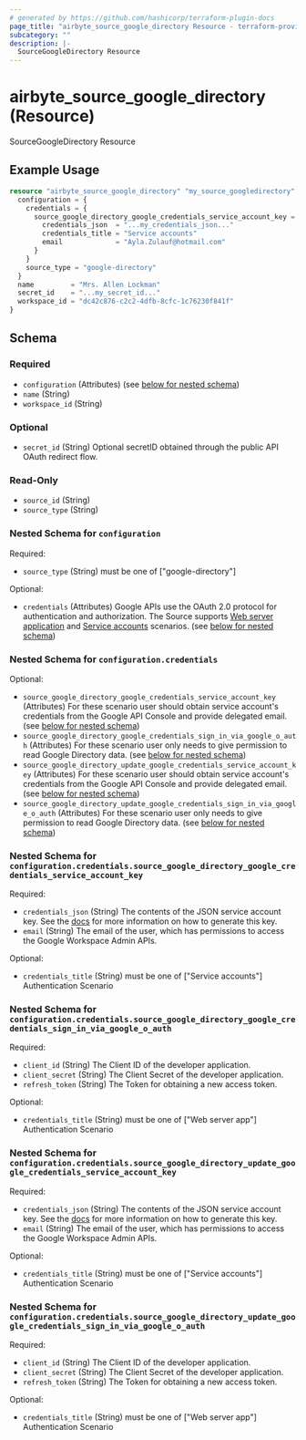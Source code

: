 ```yaml
---
# generated by https://github.com/hashicorp/terraform-plugin-docs
page_title: "airbyte_source_google_directory Resource - terraform-provider-airbyte"
subcategory: ""
description: |-
  SourceGoogleDirectory Resource
---
```


# airbyte_source_google_directory (Resource)

SourceGoogleDirectory Resource

## Example Usage

```terraform
resource "airbyte_source_google_directory" "my_source_googledirectory" {
  configuration = {
    credentials = {
      source_google_directory_google_credentials_service_account_key = {
        credentials_json  = "...my_credentials_json..."
        credentials_title = "Service accounts"
        email             = "Ayla.Zulauf@hotmail.com"
      }
    }
    source_type = "google-directory"
  }
  name         = "Mrs. Allen Lockman"
  secret_id    = "...my_secret_id..."
  workspace_id = "dc42c876-c2c2-4dfb-8cfc-1c76230f841f"
}
```

<!-- schema generated by tfplugindocs -->
## Schema

### Required

- `configuration` (Attributes) (see [below for nested schema](#nestedatt--configuration))
- `name` (String)
- `workspace_id` (String)

### Optional

- `secret_id` (String) Optional secretID obtained through the public API OAuth redirect flow.

### Read-Only

- `source_id` (String)
- `source_type` (String)

<a id="nestedatt--configuration"></a>
### Nested Schema for `configuration`

Required:

- `source_type` (String) must be one of ["google-directory"]

Optional:

- `credentials` (Attributes) Google APIs use the OAuth 2.0 protocol for authentication and authorization. The Source supports <a href="https://developers.google.com/identity/protocols/oauth2#webserver" target="_blank">Web server application</a> and <a href="https://developers.google.com/identity/protocols/oauth2#serviceaccount" target="_blank">Service accounts</a> scenarios. (see [below for nested schema](#nestedatt--configuration--credentials))

<a id="nestedatt--configuration--credentials"></a>
### Nested Schema for `configuration.credentials`

Optional:

- `source_google_directory_google_credentials_service_account_key` (Attributes) For these scenario user should obtain service account's credentials from the Google API Console and provide delegated email. (see [below for nested schema](#nestedatt--configuration--credentials--source_google_directory_google_credentials_service_account_key))
- `source_google_directory_google_credentials_sign_in_via_google_o_auth` (Attributes) For these scenario user only needs to give permission to read Google Directory data. (see [below for nested schema](#nestedatt--configuration--credentials--source_google_directory_google_credentials_sign_in_via_google_o_auth))
- `source_google_directory_update_google_credentials_service_account_key` (Attributes) For these scenario user should obtain service account's credentials from the Google API Console and provide delegated email. (see [below for nested schema](#nestedatt--configuration--credentials--source_google_directory_update_google_credentials_service_account_key))
- `source_google_directory_update_google_credentials_sign_in_via_google_o_auth` (Attributes) For these scenario user only needs to give permission to read Google Directory data. (see [below for nested schema](#nestedatt--configuration--credentials--source_google_directory_update_google_credentials_sign_in_via_google_o_auth))

<a id="nestedatt--configuration--credentials--source_google_directory_google_credentials_service_account_key"></a>
### Nested Schema for `configuration.credentials.source_google_directory_google_credentials_service_account_key`

Required:

- `credentials_json` (String) The contents of the JSON service account key. See the <a href="https://developers.google.com/admin-sdk/directory/v1/guides/delegation">docs</a> for more information on how to generate this key.
- `email` (String) The email of the user, which has permissions to access the Google Workspace Admin APIs.

Optional:

- `credentials_title` (String) must be one of ["Service accounts"]
Authentication Scenario


<a id="nestedatt--configuration--credentials--source_google_directory_google_credentials_sign_in_via_google_o_auth"></a>
### Nested Schema for `configuration.credentials.source_google_directory_google_credentials_sign_in_via_google_o_auth`

Required:

- `client_id` (String) The Client ID of the developer application.
- `client_secret` (String) The Client Secret of the developer application.
- `refresh_token` (String) The Token for obtaining a new access token.

Optional:

- `credentials_title` (String) must be one of ["Web server app"]
Authentication Scenario


<a id="nestedatt--configuration--credentials--source_google_directory_update_google_credentials_service_account_key"></a>
### Nested Schema for `configuration.credentials.source_google_directory_update_google_credentials_service_account_key`

Required:

- `credentials_json` (String) The contents of the JSON service account key. See the <a href="https://developers.google.com/admin-sdk/directory/v1/guides/delegation">docs</a> for more information on how to generate this key.
- `email` (String) The email of the user, which has permissions to access the Google Workspace Admin APIs.

Optional:

- `credentials_title` (String) must be one of ["Service accounts"]
Authentication Scenario


<a id="nestedatt--configuration--credentials--source_google_directory_update_google_credentials_sign_in_via_google_o_auth"></a>
### Nested Schema for `configuration.credentials.source_google_directory_update_google_credentials_sign_in_via_google_o_auth`

Required:

- `client_id` (String) The Client ID of the developer application.
- `client_secret` (String) The Client Secret of the developer application.
- `refresh_token` (String) The Token for obtaining a new access token.

Optional:

- `credentials_title` (String) must be one of ["Web server app"]
Authentication Scenario


